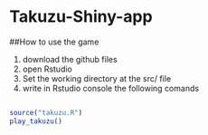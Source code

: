 # Takuzu-Shiny-app

##How to use the game
1. download the github files
2. open Rstudio
3. Set the working directory at the src/ file
4. write in Rstudio console the following comands
```R

source("takuzu.R")
play_takuzu()
```

